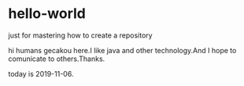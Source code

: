 # hello-world
just for mastering how to create a repository

hi humans
gecakou here.I like java and other technology.And I hope to comunicate to others.Thanks.

today is 2019-11-06.
